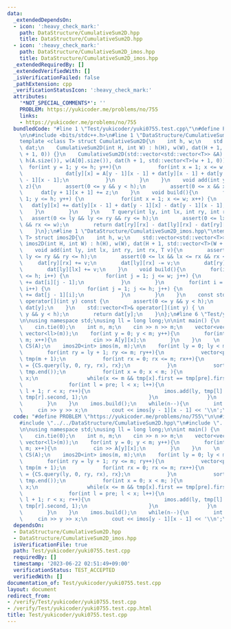 ```yaml
---
data:
  _extendedDependsOn:
  - icon: ':heavy_check_mark:'
    path: DataStructure/CumulativeSum2D.hpp
    title: DataStructure/CumulativeSum2D.hpp
  - icon: ':heavy_check_mark:'
    path: DataStructure/CumulativeSum2D_imos.hpp
    title: DataStructure/CumulativeSum2D_imos.hpp
  _extendedRequiredBy: []
  _extendedVerifiedWith: []
  _isVerificationFailed: false
  _pathExtension: cpp
  _verificationStatusIcon: ':heavy_check_mark:'
  attributes:
    '*NOT_SPECIAL_COMMENTS*': ''
    PROBLEM: https://yukicoder.me/problems/no/755
    links:
    - https://yukicoder.me/problems/no/755
  bundledCode: "#line 1 \"Test/yukicoder/yuki0755.test.cpp\"\n#define PROBLEM \"https://yukicoder.me/problems/no/755\"\
    \n\n#include <bits/stdc++.h>\n#line 1 \"DataStructure/CumulativeSum2D.hpp\"\n\
    template <class T> struct CumulativeSum2D{\n    int h, w;\n    std::vector<std::vector<T>>\
    \ dat;\n    CumulativeSum2D(int H, int W) : h(H), w(W), dat(H + 1, std::vector<T>(W\
    \ + 1, 0)) {}\n    CumulativeSum2D(std::vector<std::vector<T>> &A) \n        :\
    \ h(A.size()), w(A[0].size()), dat(h + 1, std::vector<T>(w + 1, 0)) {\n      \
    \  for(int y = 1; y <= h; y++){\n            for(int x = 1; x <= w; x++){\n  \
    \              dat[y][x] = A[y - 1][x - 1] + dat[y][x - 1] + dat[y - 1][x] - dat[y\
    \ - 1][x - 1];\n            }\n        }\n    }\n    void add(int y, int x, T\
    \ z){\n        assert(0 <= y && y < h);\n        assert(0 <= x && x < w);\n  \
    \      dat[y + 1][x + 1] += z;\n    }\n    void build(){\n        for(int y =\
    \ 1; y <= h; y++) {\n            for(int x = 1; x <= w; x++) {\n             \
    \   dat[y][x] += dat[y][x - 1] + dat[y - 1][x] - dat[y - 1][x - 1];\n        \
    \    }\n        }\n    }\n    T query(int ly, int lx, int ry, int rx){\n     \
    \   assert(0 <= ly && ly <= ry && ry <= h);\n        assert(0 <= lx && lx <= rx\
    \ && rx <= w);\n        return dat[ry][rx] - dat[ly][rx] - dat[ry][lx] + dat[ly][lx];\n\
    \    }\n};\n#line 1 \"DataStructure/CumulativeSum2D_imos.hpp\"\ntemplate <class\
    \ T> struct imos2D{\n    int h, w;\n    std::vector<std::vector<T>> dat;\n   \
    \ imos2D(int H, int W) : h(H), w(W), dat(H + 1, std::vector<T>(W + 1, 0)) {}\n\
    \    void add(int ly, int lx, int ry, int rx, T v){\n        assert(0 <= ly &&\
    \ ly <= ry && ry <= h);\n        assert(0 <= lx && lx <= rx && rx <= w);\n   \
    \     dat[ry][rx] += v;\n        dat[ly][rx] -= v;\n        dat[ry][lx] -= v;\n\
    \        dat[ly][lx] += v;\n    }\n    void build(){\n        for(int i = 0; i\
    \ <= h; i++) {\n            for(int j = 1; j <= w; j++) {\n                dat[i][j]\
    \ += dat[i][j - 1];\n            }\n        }\n        for(int i = 0; i <= w;\
    \ i++) {\n            for(int j = 1; j <= h; j++) {\n                dat[j][i]\
    \ += dat[j - 1][i];\n            }\n        }\n    }\n    const std::vector<T>&\
    \ operator[](int y) const {\n        assert(0 <= y && y < h);\n        return\
    \ dat[y];\n    }\n    std::vector<T>& operator[](int y) { \n        assert(0 <=\
    \ y && y < h);\n        return dat[y];\n    }\n};\n#line 6 \"Test/yukicoder/yuki0755.test.cpp\"\
    \n\nusing namespace std;\nusing ll = long long;\n\nint main() {\n    ios::sync_with_stdio(false);\n\
    \    cin.tie(0);\n    int n, m;\n    cin >> n >> m;\n    vector<vector<ll>> A(m,\
    \ vector<ll>(m));\n    for(int y = 0; y < m; y++){\n        for(int x = 0; x <\
    \ m; x++){\n            cin >> A[y][x];\n        }\n    }\n    \n    CumulativeSum2D<ll>\
    \ CS(A);\n    imos2D<int> imos(m, m);\n\n    for(int ly = 0; ly < m; ly++){\n\
    \        for(int ry = ly + 1; ry <= m; ry++){\n            vector<pair<ll, int>>\
    \ tmp(m + 1);\n            for(int rx = 0; rx <= m; rx++){\n                tmp[rx]\
    \ = {CS.query(ly, 0, ry, rx), rx};\n            }\n            sort(tmp.begin(),\
    \ tmp.end());\n            for(int x = 0; x < m; ){\n                int pre =\
    \ x;\n                while(x <= m && tmp[x].first == tmp[pre].first) x++;\n \
    \               for(int l = pre; l < x; l++){\n                    for(int r =\
    \ l + 1; r < x; r++){\n                        imos.add(ly, tmp[l].second, ry,\
    \ tmp[r].second, 1);\n                    }\n                }\n            }\n\
    \        }\n    }\n    imos.build();\n    while(n--){\n        int y, x;\n   \
    \     cin >> y >> x;\n        cout << imos[y - 1][x - 1] << '\\n';\n    }\n}\n"
  code: "#define PROBLEM \"https://yukicoder.me/problems/no/755\"\n\n#include <bits/stdc++.h>\n\
    #include \"../../DataStructure/CumulativeSum2D.hpp\"\n#include \"../../DataStructure/CumulativeSum2D_imos.hpp\"\
    \n\nusing namespace std;\nusing ll = long long;\n\nint main() {\n    ios::sync_with_stdio(false);\n\
    \    cin.tie(0);\n    int n, m;\n    cin >> n >> m;\n    vector<vector<ll>> A(m,\
    \ vector<ll>(m));\n    for(int y = 0; y < m; y++){\n        for(int x = 0; x <\
    \ m; x++){\n            cin >> A[y][x];\n        }\n    }\n    \n    CumulativeSum2D<ll>\
    \ CS(A);\n    imos2D<int> imos(m, m);\n\n    for(int ly = 0; ly < m; ly++){\n\
    \        for(int ry = ly + 1; ry <= m; ry++){\n            vector<pair<ll, int>>\
    \ tmp(m + 1);\n            for(int rx = 0; rx <= m; rx++){\n                tmp[rx]\
    \ = {CS.query(ly, 0, ry, rx), rx};\n            }\n            sort(tmp.begin(),\
    \ tmp.end());\n            for(int x = 0; x < m; ){\n                int pre =\
    \ x;\n                while(x <= m && tmp[x].first == tmp[pre].first) x++;\n \
    \               for(int l = pre; l < x; l++){\n                    for(int r =\
    \ l + 1; r < x; r++){\n                        imos.add(ly, tmp[l].second, ry,\
    \ tmp[r].second, 1);\n                    }\n                }\n            }\n\
    \        }\n    }\n    imos.build();\n    while(n--){\n        int y, x;\n   \
    \     cin >> y >> x;\n        cout << imos[y - 1][x - 1] << '\\n';\n    }\n}\n"
  dependsOn:
  - DataStructure/CumulativeSum2D.hpp
  - DataStructure/CumulativeSum2D_imos.hpp
  isVerificationFile: true
  path: Test/yukicoder/yuki0755.test.cpp
  requiredBy: []
  timestamp: '2023-06-22 02:51:49+09:00'
  verificationStatus: TEST_ACCEPTED
  verifiedWith: []
documentation_of: Test/yukicoder/yuki0755.test.cpp
layout: document
redirect_from:
- /verify/Test/yukicoder/yuki0755.test.cpp
- /verify/Test/yukicoder/yuki0755.test.cpp.html
title: Test/yukicoder/yuki0755.test.cpp
---
```

